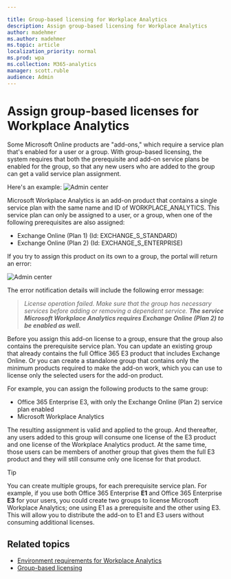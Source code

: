 ```yaml
---

title: Group-based licensing for Workplace Analytics
description: Assign group-based licensing for Workplace Analytics
author: madehmer
ms.author: madehmer
ms.topic: article
localization_priority: normal 
ms.prod: wpa
ms.collection: M365-analytics
manager: scott.ruble
audience: Admin
---
```


# Assign group-based licenses for Workplace Analytics

Some Microsoft Online products are "add-ons," which require a service plan that's enabled for a user or a group. With group-based licensing, the system requires that both the prerequisite and add-on service plans be enabled for the group, so that any new users who are added to the group can get a valid service plan assignment.

Here's an example:
![Admin center](../Images/WpA/Use/AAD_Group1.png)

Microsoft Workplace Analytics is an add-on product that contains a single service plan with the same name and ID of WORKPLACE_ANALYTICS. This service plan can only be assigned to a user, or a group, when one of the following prerequisites are also assigned:
- Exchange Online (Plan 1) (Id: EXCHANGE_S_STANDARD)
- Exchange Online (Plan 2) (Id: EXCHANGE_S_ENTERPRISE)

If you try to assign this product on its own to a group, the portal will return an error:

![Admin center](../Images/WpA/Use/AAD_Group2.png )

The error notification details will include the following error message:
> _License operation failed. Make sure that the group has necessary services before adding or removing a dependent service. **The service Microsoft Workplace Analytics requires Exchange Online (Plan 2) to be enabled as well.**_

Before you assign this add-on license to a group, ensure that the group also contains the prerequisite service plan. You can update an existing group that already contains the full Office 365 E3 product that includes Exchange Online.
Or you can create a standalone group that contains only the minimum products required to make the add-on work, which you can use to license only the selected users for the add-on product.

For example, you can assign the following products to the same group:

- Office 365 Enterprise E3, with only the Exchange Online (Plan 2) service plan enabled
- Microsoft Workplace Analytics

The resulting assignment is valid and applied to the group. And thereafter, any users added to this group will consume one license of the E3 product and one license of the Workplace Analytics product. At the same time, those users can be members of another group that gives them the full E3 product and they will still consume only one license for that product.

>[!Tip]
>You can create multiple groups, for each prerequisite service plan. For example, if you use both Office 365 Enterprise **E1** and Office 365 Enterprise **E3** for your users, you could create two groups to license Microsoft Workplace Analytics; one using E1 as a prerequisite and the other using E3. This will allow you to distribute the add-on to E1 and E3 users without consuming additional licenses.

## Related topics

- [Environment requirements for Workplace Analytics](environment-requirements.md)
- [Group-based licensing](https://aka.ms/Instructions_AssignLicenseUsingGBL)
